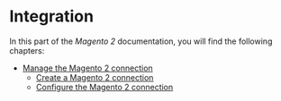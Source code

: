 # Integration

In this part of the *Magento 2* documentation, you will find the following chapters:

- [Manage the Magento 2 connection](./01_ManageMagento2Connection.md)
    - [Create a Magento 2 connection](./01_ManageMagento2Connection.md#create-a-magento-2-connection)
    - [Configure the Magento 2 connection](./01_ManageMagento2Connection.md#configure-the-magento-2-connection)
